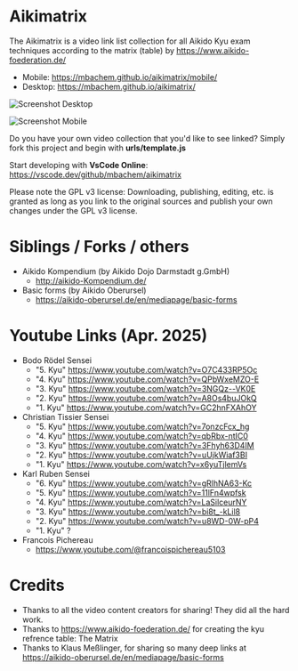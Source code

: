 Aikimatrix
==========
The Aikimatrix is a video link list collection for all Aikido Kyu exam techniques according to the matrix (table) by https://www.aikido-foederation.de/

- Mobile: https://mbachem.github.io/aikimatrix/mobile/
- Desktop: https://mbachem.github.io/aikimatrix/


![Screenshot Desktop](https://mbachem.github.io/aikimatrix/assets/screenshot-desktop.png)


![Screenshot Mobile](https://mbachem.github.io/aikimatrix/assets/screenshot-mobile-darkmode.jpg)


Do you have your own video collection that you'd like to see linked? Simply fork this project and begin with **urls/template.js**

Start developing with **VsCode Online**: https://vscode.dev/github/mbachem/aikimatrix

Please note the GPL v3 license: Downloading, publishing, editing, etc. is granted as long as you link to the original sources and publish your own changes under the GPL v3 license.

Siblings / Forks / others
=========================
- Aikido Kompendium (by Aikido Dojo Darmstadt g.GmbH)
  - http://aikido-Kompendium.de/
- Basic forms (by Aikido Oberursel)
  - https://aikido-oberursel.de/en/mediapage/basic-forms

Youtube Links (Apr. 2025)
=========================

- Bodo Rödel Sensei
  - "5. Kyu" https://www.youtube.com/watch?v=O7C433RP5Oc
  - "4. Kyu" https://www.youtube.com/watch?v=QPbWxeMZO-E
  - "3. Kyu" https://www.youtube.com/watch?v=3NGQz--VK0E
  - "2. Kyu" https://www.youtube.com/watch?v=A8Os4buJOkQ
  - "1. Kyu" https://www.youtube.com/watch?v=GC2hnFXAhOY
- Christian Tissier Sensei
  - "5. Kyu" https://www.youtube.com/watch?v=7onzcFcx_hg
  - "4. Kyu" https://www.youtube.com/watch?v=qbRbx-ntIC0
  - "3. Kyu" https://www.youtube.com/watch?v=3Fhyh63D4IM
  - "2. Kyu" https://www.youtube.com/watch?v=uUjkWiaf3BI
  - "1. Kyu" https://www.youtube.com/watch?v=x6yuTjlemVs
- Karl Ruben Sensei
  - "6. Kyu" https://www.youtube.com/watch?v=gRlhNA63-Kc
  - "5. Kyu" https://www.youtube.com/watch?v=11lFn4wpfsk
  - "4. Kyu" https://www.youtube.com/watch?v=LaSilceurNY
  - "3. Kyu" https://www.youtube.com/watch?v=bi8t_-kLil8
  - "2. Kyu" https://www.youtube.com/watch?v=u8WD-0W-pP4
  - "1. Kyu" ?
- Francois Pichereau
  - https://www.youtube.com/@francoispichereau5103

Credits
=======
- Thanks to all the video content creators for sharing! They did all the hard work.
- Thanks to https://www.aikido-foederation.de/ for creating the kyu refrence table: The Matrix
- Thanks to Klaus Meßlinger, for sharing so many deep links at https://aikido-oberursel.de/en/mediapage/basic-forms
